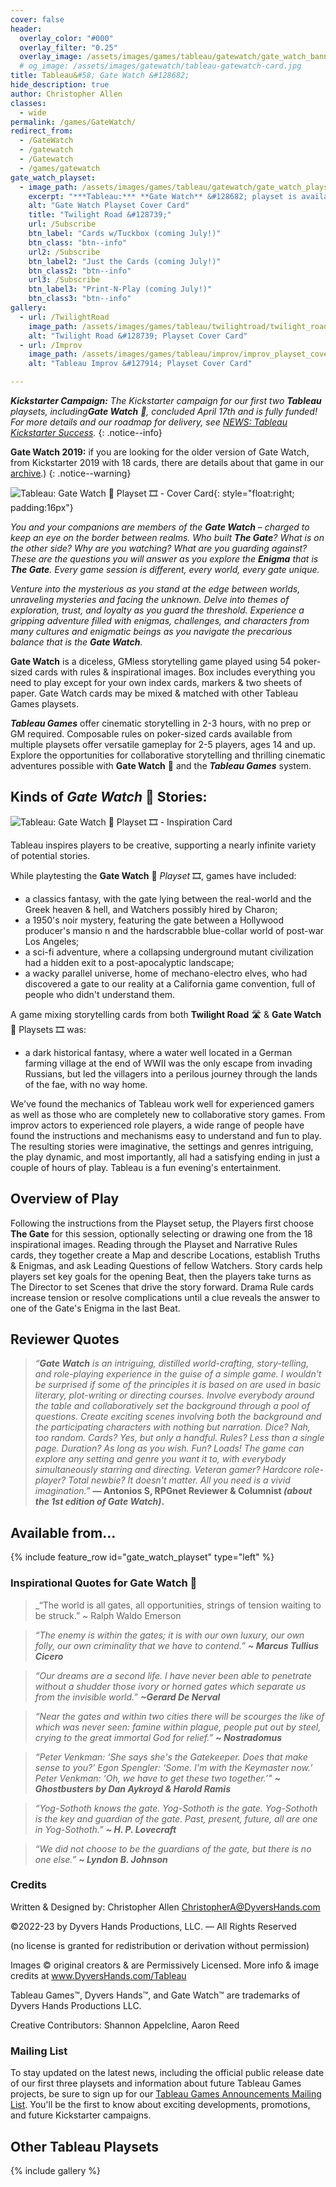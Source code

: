 ```yaml
---
cover: false
header:
  overlay_color: "#000"
  overlay_filter: "0.25"
  overlay_image: /assets/images/games/tableau/gatewatch/gate_watch_banner_1600_212.jpg
  # og_image: /assets/images/gatewatch/tableau-gatewatch-card.jpg
title: Tableau&#58; Gate Watch &#128682;
hide_description: true
author: Christopher Allen
classes:
  - wide
permalink: /games/GateWatch/
redirect_from:
  - /GateWatch
  - /gatewatch
  - /Gatewatch
  - /games/gatewatch
gate_watch_playset:
  - image_path: /assets/images/games/tableau/gatewatch/gate_watch_playset_cover_750_1050.png
    excerpt: "***Tableau:*** **Gate Watch** &#128682; playset is available print-on-demand from ![Drive Thru Cards Logo](/assets/images/logos/drivethrucards_logo_125_20.png) in three different versions: **Cards w/Tuckbox!** version contains 52 poker-sized Playset & core cards; **Just the Cards!** version banded in a plastic wrap without a tuckbox; or a **Print-N-Play!** PDF version suitable for printing on US Letter-sized card stock and cutting out manually using the cut-lines for use with poker-sized card sleeves."
    alt: "Gate Watch Playset Cover Card"
    title: "Twilight Road &#128739;"
    url: /Subscribe
    btn_label: "Cards w/Tuckbox (coming July!)"
    btn_class: "btn--info"
    url2: /Subscribe
    btn_label2: "Just the Cards (coming July!)"
    btn_class2: "btn--info"
    url3: /Subscribe
    btn_label3: "Print-N-Play (coming July!)"
    btn_class3: "btn--info"
gallery:
  - url: /TwilightRoad
    image_path: /assets/images/games/tableau/twilightroad/twilight_road_playset_cover_750_1050.png
    alt: "Twilight Road &#128739; Playset Cover Card"
  - url: /Improv
    image_path: /assets/images/games/tableau/improv/improv_playset_cover_750_1050.png
    alt: "Tableau Improv &#127914; Playset Cover Card"

---
```

_**Kickstarter Campaign:** The Kickstarter campaign for our first two **Tableau** playsets, including**Gate Watch** 🚪, concluded April 17th and is fully funded! For more details and our roadmap for delivery, see [NEWS: Tableau Kickstarter Success](/news/Tableau-Kickstarter-Success/)._
{: .notice--info}

**Gate Watch 2019:** if you are looking for the older version of Gate Watch, from Kickstarter 2019 with 18 cards, there are details about that game in our [archive](/GateWatch2019).)
{: .notice--warning}

![Tableau: Gate Watch 🚪 Playset 🎞 - Cover Card](/assets/images/games/tableau/gatewatch/gate_watch_playset_cover_375_525.png){: style="float:right; padding:16px"}

_You and your companions are members of the **Gate Watch** – charged to keep an eye on the border between realms. Who built **The Gate**? What is on the other side? Why are you watching? What are you guarding against? These are the questions you will answer as you explore the **Enigma** that is **The Gate**. Every game session is different, every world, every gate unique._

_Venture into the mysterious as you stand at the edge between worlds, unraveling mysteries and facing the unknown. Delve into themes of exploration, trust, and loyalty as you guard the threshold. Experience a gripping adventure filled with enigmas, challenges, and characters from many cultures and enigmatic beings as you navigate the precarious balance that is the **Gate Watch**._

**Gate Watch** is a diceless, GMless storytelling game played using 54 poker-sized cards with rules & inspirational images. Box includes everything you need to play except for your own index cards, markers & two sheets of paper. Gate Watch cards may be mixed & matched with other Tableau Games playsets.

***Tableau Games*** offer cinematic storytelling in 2-3 hours, with no prep or GM required. Composable rules on poker-sized cards available from multiple playsets offer versatile gameplay for 2-5 players, ages 14 and up. Explore the opportunities for collaborative storytelling and thrilling cinematic adventures possible with **Gate Watch** 🚪 and the ***Tableau Games*** system.

## Kinds of ***Gate Watch*** 🚪 Stories:

![Tableau: Gate Watch 🚪 Playset 🎞 - Inspiration Card](/assets/images/games/tableau/gatewatch/gate_watch_playset_inspirations_1500_1050.png)

Tableau inspires players to be creative, supporting a nearly infinite variety of potential stories. 

While playtesting the **Gate Watch** 🚪 _Playset_ 🎞, games have included:

* a classics fantasy, with the gate lying between the real-world and the Greek heaven & hell, and Watchers possibly hired by Charon;
* a 1950's noir mystery, featuring the gate between a Hollywood producer's mansio n and the hardscrabble blue-collar world of post-war Los Angeles;
* a sci-fi adventure, where a collapsing underground mutant civilization had a hidden exit to a post-apocalyptic landscape;
* a wacky parallel universe, home of mechano-electro elves, who had discovered a gate to our reality at a California game convention, full of people who didn't understand them.

A game mixing storytelling cards from both **Twilight Road** 🛣 & **Gate Watch** 🚪 Playsets 🎞 was:

* a dark historical fantasy, where a water well located in a German farming village at the end of WWII was the only escape from invading Russians, but led the villagers into a perilous journey through the lands of the fae, with no way home.

We've found the mechanics of Tableau work well for experienced gamers as well as those who are completely new to collaborative story games. From improv actors to experienced role players, a wide range of people have found the instructions and mechanisms easy to understand and fun to play. The resulting stories were imaginative, the settings and genres intriguing, the play dynamic, and most importantly, all had a satisfying ending in just a couple of hours of play. Tableau is a fun evening's entertainment.

## Overview of Play

Following the instructions from the Playset setup, the Players first choose **The Gate** for this session, optionally selecting or drawing one from the 18 inspirational images. Reading through the Playset and Narrative Rules cards, they together create a Map and describe Locations, establish Truths & Enigmas, and ask Leading Questions of fellow Watchers. Story cards help players set key goals for the opening Beat, then the players take turns as The Director to set Scenes that drive the story forward. Drama Rule cards increase tension or resolve complications until a clue reveals the answer to one of the Gate's Enigma in the last Beat.

## Reviewer Quotes

> _“**Gate Watch** is an intriguing, distilled world-crafting, story-telling, and role-playing experience in the guise of a simple game. I wouldn't be surprised if some of the principles it is based on are used in basic literary, plot-writing or directing courses. Involve everybody around the table and collaboratively set the background through a pool of questions. Create exciting scenes involving both the background and the participating characters with nothing but narration. Dice? Nah, too random. Cards? Yes, but only a handful. Rules? Less than a single page. Duration? As long as you wish. Fun? Loads! The game can explore any setting and genre you want it to, with everybody simultaneously starring and directing. Veteran gamer? Hardcore role-player? Total newbie? It doesn't matter. All you need is a vivid imagination.”_ **— Antonios S, RPGnet Reviewer & Columnist _(about the 1st edition of Gate Watch)_.**

## Available from… 

{% include feature_row id="gate_watch_playset" type="left" %}

### Inspirational Quotes for Gate Watch 🚪

> _“The world is all gates, all opportunities, strings of tension waiting to be struck.” ~ Ralph Waldo Emerson

> _“The enemy is within the gates; it is with our own luxury, our own folly, our own criminality that we have to contend.”_ ***~ Marcus Tullius Cicero***

> _“Our dreams are a second life. I have never been able to penetrate without a shudder those ivory or horned gates which separate us from the invisible world.”_ ***~Gerard De Nerval***

> _“Near the gates and within two cities there will be scourges the like of which was never seen: famine within plague, people put out by steel, crying to the great immortal God for relief.”_ ***~ Nostradomus***

> _“Peter Venkman: ‘She says she's the Gatekeeper. Does that make sense to you?’ Egon Spengler: ‘Some. I'm with the Keymaster now.’ Peter Venkman: ‘Oh, we have to get these two together.’"_ ***~ Ghostbusters by Dan Aykroyd & Harold Ramis***

> _“Yog-Sothoth knows the gate. Yog-Sothoth is the gate. Yog-Sothoth is the key and guardian of the gate. Past, present, future, all are one in Yog-Sothoth.”_ ***~ H. P. Lovecraft***

> _“We did not choose to be the guardians of the gate, but there is no one else.”_ ***~ Lyndon B. Johnson***

### Credits

Written & Designed by: Christopher Allen <ChristopherA@DyversHands.com>

©2022-23 by Dyvers Hands Productions, LLC. — All Rights Reserved

(no license is granted for redistribution or derivation without permission)

Images © original creators & are Permissively Licensed. More info & image credits at www.DyversHands.com/Tableau

Tableau Games™, Dyvers Hands™, and Gate Watch™ are trademarks of Dyvers Hands Productions LLC.

Creative Contributors: Shannon Appelcline, Aaron Reed

### Mailing List

To stay updated on the latest news, including the official public release date of our first three playsets and information about future Tableau Games projects, be sure to sign up for our [Tableau Games Announcements Mailing List](https://dyvershands.page.link/85EH). You'll be the first to know about exciting developments, promotions, and future Kickstarter campaigns.

## Other Tableau Playsets

{% include gallery %}
